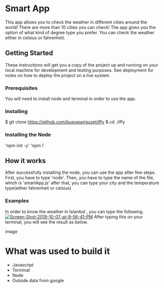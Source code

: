 # Smart App
This app allows you to check the weather in different cities around the world! There are more than 10 cities you can check! The app gives you the option of what kind of degree type you prefer. You can check the weather either in celsius or fahrenheit. 

## Getting Started

These instructions will get you a copy of the project up and running on your local machine for development and testing purposes. See deployment for notes on how to deploy the project on a live system.

### Prerequisites

You will need to install node and terminal in order to use the app. 

### Installing

$ git clone https://github.com/busrasariguzel/iffy
$ cd ./iffy 

### Installing the Node
'npm init -y'
'npm i'

## How it works

After successfully installing the node, you can use the app after few steps. First, you have to type 'node'. Then, you have to type the name of the file, which is 'smartApp.js' after that, you can type your city and the temperature type(either fahrenheit or celsius)

### Examples

In order to know the weather in Istanbul , you can type the following.
<a href="https://ibb.co/k0QbYZp"><img src="https://i.ibb.co/pZJVCqg/Screen-Shot-2019-10-07-at-9-56-41-PM.png" alt="Screen-Shot-2019-10-07-at-9-56-41-PM" border="0"></a>
After typing this on your terminal, you will see the result as below. 

image
# What was used to build it
* Javascript
* Terminal
* Node
* Outside data from google